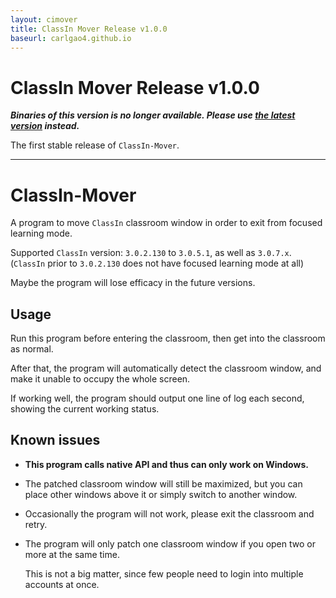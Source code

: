 ```yaml
---
layout: cimover
title: ClassIn Mover Release v1.0.0
baseurl: carlgao4.github.io
---
```


# ClassIn Mover Release v1.0.0

**_Binaries of this version is no longer available. Please use [the latest version](https://carlgao4.github.io/ClassIn-Mover) instead._**

The first stable release of `ClassIn-Mover`.

- - -

# ClassIn-Mover

A program to move `ClassIn` classroom window in order to exit from focused learning mode.

Supported `ClassIn` version: `3.0.2.130` to `3.0.5.1`, as well as `3.0.7.x`. (`ClassIn` prior to `3.0.2.130` does not have focused learning mode at all)

Maybe the program will lose efficacy in the future versions.

## Usage

Run this program before entering the classroom, then get into the classroom as normal.

After that, the program will automatically detect the classroom window, and make it unable to occupy the whole screen.

If working well, the program should output one line of log each second, showing the current working status.

## Known issues

-   **This program calls native API and thus can only work on Windows.**
    
-   The patched classroom window will still be maximized, but you can place other windows above it or simply switch to another window.
    
-   Occasionally the program will not work, please exit the classroom and retry.
    
-   The program will only patch one classroom window if you open two or more at the same time.
    
    This is not a big matter, since few people need to login into multiple accounts at once.